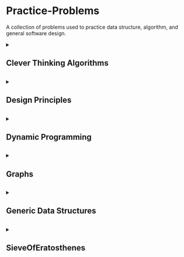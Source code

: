# Practice-Problems

A collection of problems used to practice data structure, algorithm, and general software design.

<details>
  <summary><h2>Clever Thinking Algorithms<h2></summary>

  <details>
    <summary><h3>Duplicate<h3></summary>
  
Given a sorted array, determines if there is a duplicate value in the array

  </details>

  <details>
  <summary><h3>MCSS<h3></summary>

Compute the maximal contiguous subsequence sum of a given array

</details>

<details>
  <summary><h3>PositiveCount<h3></summary>

Write an efficient method that takes a sorted input array of n elements and:

1. Returns true if there are at least k positive elements in the array; otherwise return false
2. Returns the number of positive elements in the array

</details>

<details>
  <summary><h3>TargetSum<h3></summary>
  
Determines if a given sorted array has 1 or 2 values that sum up to a target value.

</details>

</details>

<details>
  <summary><h2>Design Principles<h2></summary>

A collection of programs that are meant to showcase software design principles with different problems

  <details>
    <summary><h3>Diamond<h3><summary>

  Prints a diamond of odd, positive width to the terminal. Focus on Test-Driven Development, Functional Decomposition,
  DRY, and Self-Documenting code practices.

  To run:
  ```
  javac Diamond.java

  java Diamond *n*
  ```

  This folder also includes sample outputs that the program should print based on the certain test case.

  * `output1.txt`- A diamond of width 7
  * `output2.txt` - Any diamond with non-positive width should print
  * `output3.txt` - Any diamond with even length should print

</details>

</details>


<details>
  <summary><h2>Dynamic Programming<h2></summary>

A collection of Dynamic Programming problems. In each of the files, I provide  recursive, memoized, dp, and 
any dp optimization solutions to the problem at hand.

<details>
  <summary><h3>Fibonnaci<h3></summary>

Recursive, Memoized, and DP solutions to find the nth Fibonacci number

To run:
```
javac Fibonacci.java

java Fibonacci *n1 n2 ...*
```

</details>

</details>

<details>
  <summary><h2>Graphs<h2></summary>
  
<details>
  <summary><h3>GraphAL and GraphAM<h3></summary>
  
Adjacency List and Adjacency Matrix representations of a given graph. Nodes are represented *A* to *Z*, so to keep naming conventions, 
0 <= numVertices <= 26

Supports:

* *BFS*
* *DFS* (Recursive and Iterative Versions)
* *isBipartite*
* *countConnectedComponents*
* *Topological Sort*
* *Print*
  
</details>

<details>
  <summary><h3>WeightedGraphAL and WeightedGraphAM<h3></summary>
  
Adjacency List and Adjacency Matrix representations of a given weighted graph. Nodes are represented *A* to *Z*, so to keep naming conventions,
0 <= numVertices <= 26

Supports:

* Find Shortest Cost from a start node to every other node
  * Bellman-Ford
  * Djikstra (Traditional Linear Search and MinHeap Versions)
  * Path Taken
  
</details>

<details>
  <summary><h3>Hamilton<h3></summary>
  
Determines whether a given graph has a Hamiltonian Cycle. Graph is represented as an Adjacency Matrix. Nodes are represented *A* to *Z*, so to keep naming
conventions, 0 <= numVertices <= 26.

</details>
  
</details>

<details>
  <summary><h2>Generic Data Structures<h2></summary>
  
  <details>
    <summary><h3>LinkedList<h3></summary>

My implementation of a Linked List that can store any Comparable data type. Methods include:

* *Node Constructor*
* *headInsert()*
* *tailInsert()*
* *deleteHead()*
* *deleteTail()*
* *sortedInsert()*
* *isEmpty()*
* *isFull()*
* *printList()*
  
  </details>

  <details>
    <summary><h3>Queue<h3></summary>

Implementation of a Queue data structure using the Generic Linked List file above. Methods include:

* *Queue Constructor*
* *enqueue*
* *dequeue*
* *front*
* *isEmpty*
* *isFull*

  </details>

  <details>
    <summary><h3>Stack<h3></summary>

Implementation of a Stack data structure using the Generic Linked List file above. Methods include:

* *Stack Constructor*
* *push*
* *pop*
* *peek*
* *isEmpty*
* *isFull*

  </details>

</details>

<details>
  <summary><h2>SieveOfEratosthenes<h2></summary>
  
An algorithm that computes prime numbers that are at least double the previous prime value. This is used for hash table expansions when the hash table
becomes at least half full.

This algorithm begins with values 0 through n, and "sieves" out the non-prime values until we are left with only prime values.

</details>